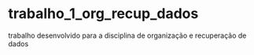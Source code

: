 # trabalho_1_org_recup_dados
 trabalho desenvolvido para a disciplina de organização e recuperação de dados

